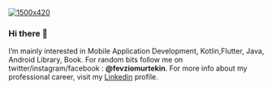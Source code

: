 
[![1500x420](https://media.giphy.com/media/iIqmM5tTjmpOB9mpbn/giphy.gif)](https://github.com/fevziomurtekin)

### Hi there 👋 

I’m mainly interested in Mobile Application Development, Kotlin,Flutter, Java, Android Library, Book. For random bits follow me on twitter/instagram/facebook : **@fevziomurtekin**. For more info about my professional career, visit my [Linkedin](https://www.linkedin.com/in/fevziomurtekin) profile.
